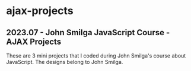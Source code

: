 # ajax-projects
## 2023.07 - John Smilga JavaScript Course - AJAX Projects
These are 3 mini projects that I coded during John Smilga's course about JavaScript. The designs belong to John Smilga.

